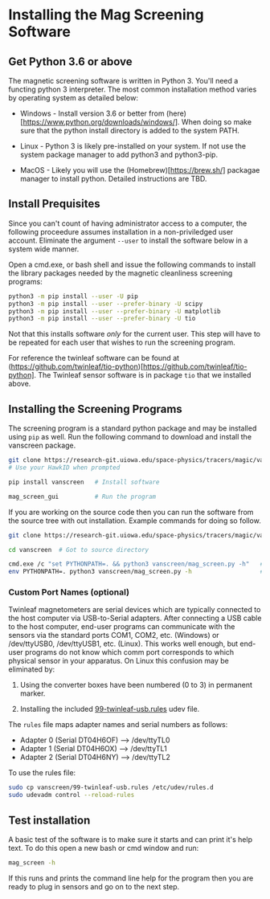 # Installing the Mag Screening Software

## Get Python 3.6 or above

The magnetic screening software is written in Python 3.  You'll need a functing python 3 interpreter.  The most common installation method varies by operating system as detailed below:

* Windows - Install version 3.6 or better from (here)[https://www.python.org/downloads/windows/].
  When doing so make sure that the python install directory is added to the system PATH.

* Linux - Python 3 is likely pre-installed on your system.  If not use the system package
  manager to add python3 and python3-pip.

* MacOS - Likely you will use the (Homebrew)[https://brew.sh/] packagae manager to
  install python.  Detailed instructions are TBD.

## Install Prequisites

Since you can't count of having administrator access to a computer, the following
proceedure assumes installation in a non-priviledged user account.  Eliminate the
argument `--user` to install the software below in a system wide manner.

Open a cmd.exe, or bash shell and issue the following commands to install the
library  packages needed by the magnetic cleanliness screening programs:
```bash
python3 -m pip install --user -U pip 
python3 -m pip install --user --prefer-binary -U scipy
python3 -m pip install --user --prefer-binary -U matplotlib
python3 -m pip install --user --prefer-binary -U tio
```
Not that this installs software *only* for the current user.  This step will have
to be repeated for each user that wishes to run the screening program.  

For reference the twinleaf software can be found at (https://github.com/twinleaf/tio-python)[https://github.com/twinleaf/tio-python].  The Twinleaf sensor software is in package `tio` 
that we installed above.

## Installing the Screening Programs

The screening program is a standard python package and may be installed using
`pip` as well.  Run the following command to download and install the vanscreen
package.
```bash
git clone https://research-git.uiowa.edu/space-physics/tracers/magic/vanscreen  # Get software
# Use your HawkID when prompted

pip install vanscreen   # Install software

mag_screen_gui          # Run the program
```
If you are working on the source code then you can run the software from the
source tree with out installation.  Example commands for doing so follow.
```bash
git clone https://research-git.uiowa.edu/space-physics/tracers/magic/vanscreen   # Get software

cd vanscreen  # Got to source directory

cmd.exe /c "set PYTHONPATH=. && python3 vanscreen/mag_screen.py -h"   # Windows
env PYTHONPATH=. python3 vanscreen/mag_screen.py -h                   # Linux/MacOS
```

### Custom Port Names (optional)

Twinleaf magnetometers are serial devices which are typically connected to the 
host computer via USB-to-Serial adapters.  After connecting a USB cable to the
host computer, end-user programs can communicate with the sensors via the standard
ports COM1, COM2, etc. (Windows) or /dev/ttyUSB0, /dev/ttyUSB1, etc. (Linux).  This
works well enough, but end-user programs do not know which comm port corresponds to
which physical sensor in your apparatus.  On Linux this confusion may be eliminated
by:

1. Using the converter boxes have been numbered (0 to 3) in permanent marker.

2. Installing the included [99-twinleaf-usb.rules](etc/99-twinleaf-usb.rules) udev file.

The `rules` file maps adapter names and serial numbers as follows:

   * Adapter 0 (Serial DT04H6OF) --> /dev/ttyTL0
   * Adapter 1 (Serial DT04H6OX) --> /dev/ttyTL1
   * Adapter 2 (Serial DT04H6NY) --> /dev/ttyTL2

To use the rules file:

```bash
sudo cp vanscreen/99-twinleaf-usb.rules /etc/udev/rules.d
sudo udevadm control --reload-rules
```

## Test installation

A basic test of the software is to make sure it starts and can print it's help text.  To do this open a new bash or cmd window and run:
```bash
mag_screen -h
```
If this runs and prints the command line help for the program then you are ready to plug in sensors and go on to the next step.

